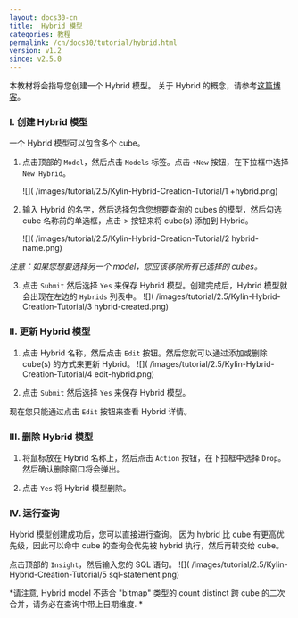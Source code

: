 ```yaml
---
layout: docs30-cn
title:  Hybrid 模型
categories: 教程
permalink: /cn/docs30/tutorial/hybrid.html
version: v1.2
since: v2.5.0
---
```


本教材将会指导您创建一个 Hybrid 模型。 关于 Hybrid 的概念，请参考[这篇博客](http://kylin.apache.org/blog/2015/09/25/hybrid-model/)。

### I. 创建 Hybrid 模型
一个 Hybrid 模型可以包含多个 cube。

1. 点击顶部的 `Model`，然后点击 `Models` 标签。点击 `+New` 按钮，在下拉框中选择 `New Hybrid`。

    ![]( /images/tutorial/2.5/Kylin-Hybrid-Creation-Tutorial/1 +hybrid.png)

2. 输入 Hybrid 的名字，然后选择包含您想要查询的 cubes 的模型，然后勾选 cube 名称前的单选框，点击 > 按钮来将 cube(s) 添加到 Hybrid。

    ![]( /images/tutorial/2.5/Kylin-Hybrid-Creation-Tutorial/2 hybrid-name.png)
    
*注意：如果您想要选择另一个 model，您应该移除所有已选择的 cubes。* 

3. 点击 `Submit` 然后选择 `Yes` 来保存 Hybrid 模型。创建完成后，Hybrid 模型就会出现在左边的 `Hybrids` 列表中。
    ![]( /images/tutorial/2.5/Kylin-Hybrid-Creation-Tutorial/3 hybrid-created.png)

### II. 更新 Hybrid 模型
1. 点击 Hybrid 名称，然后点击 `Edit` 按钮。然后您就可以通过添加或删除 cube(s) 的方式来更新 Hybrid。 
    ![]( /images/tutorial/2.5/Kylin-Hybrid-Creation-Tutorial/4 edit-hybrid.png)

2. 点击 `Submit` 然后选择 `Yes` 来保存 Hybrid 模型。

现在您只能通过点击 `Edit` 按钮来查看 Hybrid 详情。

### III. 删除 Hybrid 模型
1. 将鼠标放在 Hybrid 名称上，然后点击 `Action` 按钮，在下拉框中选择 `Drop`。然后确认删除窗口将会弹出。 

2. 点击 `Yes` 将 Hybrid 模型删除。 

### IV. 运行查询
Hybrid 模型创建成功后，您可以直接进行查询。 因为 hybrid 比 cube 有更高优先级，因此可以命中 cube 的查询会优先被 hybrid 执行，然后再转交给 cube。

点击顶部的 `Insight`，然后输入您的 SQL 语句。
    ![]( /images/tutorial/2.5/Kylin-Hybrid-Creation-Tutorial/5 sql-statement.png)

*请注意, Hybrid model 不适合 "bitmap" 类型的 count distinct 跨 cube 的二次合并，请务必在查询中带上日期维度. *